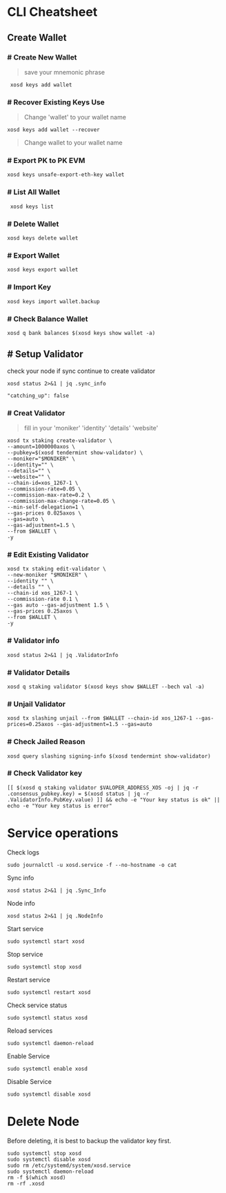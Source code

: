 # **CLI Cheatsheet**

## Create Wallet

### # Create New Wallet
> save your mnemonic phrase
```
 xosd keys add wallet
```
### # Recover Existing Keys Use
> Change 'wallet' to your wallet name
```
xosd keys add wallet --recover
```
> Change wallet to your wallet name
### # Export PK to PK EVM
```
xosd keys unsafe-export-eth-key wallet
```
### # List All Wallet
```
 xosd keys list
```

### # Delete Wallet
```
xosd keys delete wallet
```
### # Export Wallet
```
xosd keys export wallet
```
### # Import Key
```
xosd keys import wallet.backup
```
### # Check Balance Wallet
```
xosd q bank balances $(xosd keys show wallet -a)
```

## # Setup Validator
check your node if sync continue to create validator
```
xosd status 2>&1 | jq .sync_info
```
`"catching_up": false`

### # Creat Validator
>fill in your 'moniker' 'identity' 'details' 'website'
```
xosd tx staking create-validator \
--amount=1000000axos \
--pubkey=$(xosd tendermint show-validator) \
--moniker="$MONIKER" \
--identity="" \
--details="" \
--website="" \
--chain-id=xos_1267-1 \
--commission-rate=0.05 \
--commission-max-rate=0.2 \
--commission-max-change-rate=0.05 \
--min-self-delegation=1 \
--gas-prices 0.025axos \
--gas=auto \
--gas-adjustment=1.5 \
--from $WALLET \
-y
```

### # Edit Existing Validator
```
xosd tx staking edit-validator \
--new-moniker "$MONIKER" \
--identity "" \
--details "" \
--chain-id xos_1267-1 \
--commission-rate 0.1 \
--gas auto --gas-adjustment 1.5 \
--gas-prices 0.25axos \
--from $WALLET \
-y
```

### # Validator info
```
xosd status 2>&1 | jq .ValidatorInfo
```

### # Validator Details
```
xosd q staking validator $(xosd keys show $WALLET --bech val -a)
```

### # Unjail Validator
```
xosd tx slashing unjail --from $WALLET --chain-id xos_1267-1 --gas-prices=0.25axos --gas-adjustment=1.5 --gas=auto
```

### # Check Jailed Reason
```
xosd query slashing signing-info $(xosd tendermint show-validator)
```

### # Check Validator key
```
[[ $(xosd q staking validator $VALOPER_ADDRESS_XOS -oj | jq -r .consensus_pubkey.key) = $(xosd status | jq -r .ValidatorInfo.PubKey.value) ]] && echo -e "Your key status is ok" || echo -e "Your key status is error"
```


# Service operations

Check logs
```
sudo journalctl -u xosd.service -f --no-hostname -o cat
```
Sync info
```
xosd status 2>&1 | jq .Sync_Info
```
Node info
```
xosd status 2>&1 | jq .NodeInfo
```


Start service
```
sudo systemctl start xosd
```
Stop service
```
sudo systemctl stop xosd
```
Restart service
```
sudo systemctl restart xosd
```
Check service status
```
sudo systemctl status xosd
```
Reload services
```
sudo systemctl daemon-reload
```
Enable Service
```
sudo systemctl enable xosd
```
Disable Service
```
sudo systemctl disable xosd
```


# Delete Node
Before deleting, it is best to backup the validator key first.
```
sudo systemctl stop xosd
sudo systemctl disable xosd
sudo rm /etc/systemd/system/xosd.service
sudo systemctl daemon-reload
rm -f $(which xosd)
rm -rf .xosd
```
